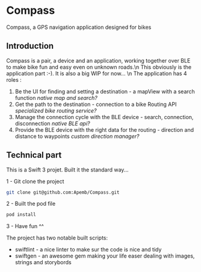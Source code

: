 # Compass
Compass, a GPS navigation application designed for bikes 

## Introduction
Compass is a pair, a device and an application, working together over BLE to make bike fun and easy even on unknown roads.\n
This obviously is the application part :-). It is also a big WIP for now... \n
The application has 4 roles :

1. Be the UI for finding and setting a destination - a mapView with a search function *native map and search?*
2. Get the path to the destination - connection to a bike Routing API *specialized bike routing service?*
3. Manage the connection cycle with the BLE device - search, connection, disconnection *native BLE api?*
4. Provide the BLE device with the right data for the routing - direction and distance to waypoints *custom direction manager?*

## Technical part
This is a Swift 3 projet. Built it the standard way...

1 - Git clone the project
```bash
git clone git@github.com:Apemb/Compass.git
```
2 - Built the pod file
```bash
pod install
```
3 - Have fun ^^

The project has two notable built scripts:
* swiftlint - a nice linter to make sur the code is nice and tidy
* swiftgen - an awesome gem making your life easer dealing with images, strings and storybords  
